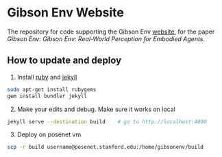 # Gibson Env Website

The repository for code supporting the Gibson Env [website](http://gibson.vision), for the paper *Gibson Env: Gibson Env: Real-World Perception for Embodied Agents*.


## How to update and deploy

1. Install [ruby]() and [jekyll](https://jekyllrb.com/)
```bash
sudo apt-get install rubygems
gem install bundler jekyll
```
2. Make your edits and debug. Make sure it works on local
```bash
jekyll serve --destination build	# go to http://localhost:4000
```
3. Deploy on posenet vm
```bash
scp -r build username@posenet.stanford.edu:/home/gibsonenv/build
```

